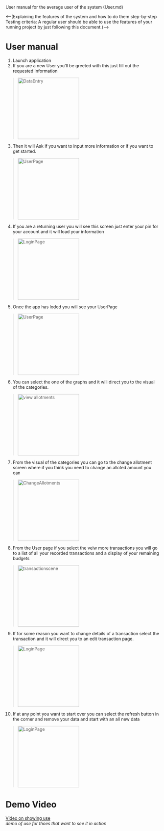 User manual for the average user of the system (User.md)

<--(Explaining the features of the system and how to do them step-by-step
Testing criteria: A regular user should be able to use the features of your running project by just following this document.)-->

User manual
===========

1. Launch application
2. If you are a new User you'll be greeted with this just fill out the requested information
> <img src='./photo/new_informationPage.png' alt='DataEntry' width ='200'> 
3. Then it will Ask if you want to input more information or if you want to get started.
> <img src='./photo/secondwelcomePage.png' alt='UserPage' width ='200'>
4. If you are a returning user you will see this screen just enter your pin for your account and it will load your information
> <img src='./photo/login_screen.png' alt='LoginPage' width ='200'>
5. Once the app has loded you will see your UserPage
> <img src='./photo/userPage.png' alt='UserPage' width ='200'>
6. You can select the one of the graphs and it will direct you to the visual of the categories.
> <img src='./photo/veiwAllotments.png' alt='view allotments' width ='200'>
7. From the visual of the categories you can go to the change allotment screen where if you think you need to change an alloted amount you can
> <img src='./photo/changeAlotment.png' alt='ChangeAllotments' width ='200'>
8. From the User page if you select the veiw more transactions you will go to a list of all your recorded transactions and a display of your remaining budgets
> <img src='./photo/transactionList.png' alt='transactionscene' width ='200'>
9. If for some reason you want to change details of a transaction select the transaction and it will direct you to an edit transaction page.
> <img src='./photo/editTransaction.png' alt='LoginPage' width ='200'>
10. If at any point you want to start over you can select the refresh button in the corner and remove your data and start with an all new data
> <img src='./photo/' alt='LoginPage' width ='200'>


Demo Video
==========
[Video on showing use]()<br>*demo of use for thoes that want to see it in action*

